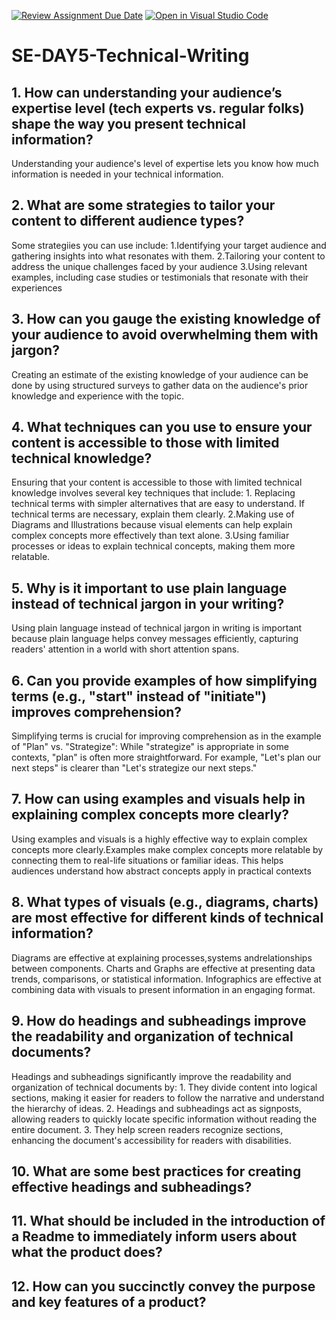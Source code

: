 [![Review Assignment Due Date](https://classroom.github.com/assets/deadline-readme-button-22041afd0340ce965d47ae6ef1cefeee28c7c493a6346c4f15d667ab976d596c.svg)](https://classroom.github.com/a/zsAR-pyY)
[![Open in Visual Studio Code](https://classroom.github.com/assets/open-in-vscode-2e0aaae1b6195c2367325f4f02e2d04e9abb55f0b24a779b69b11b9e10269abc.svg)](https://classroom.github.com/online_ide?assignment_repo_id=18495175&assignment_repo_type=AssignmentRepo)
# SE-DAY5-Technical-Writing
## 1. How can understanding your audience’s expertise level (tech experts vs. regular folks) shape the way you present technical information?
  Understanding your audience's level of expertise lets you know how much information is needed in your technical information.
## 2. What are some strategies to tailor your content to different audience types?
  Some strategiies you can use include:
    1.Identifying your target audience and gathering insights into what resonates with them.
    2.Tailoring your content to address the unique challenges faced by your audience
    3.Using relevant examples, including case studies or testimonials that resonate with their experiences
## 3. How can you gauge the existing knowledge of your audience to avoid overwhelming them with jargon?
   Creating an estimate of the existing knowledge of your audience can be done by using structured surveys to gather data on the audience's prior knowledge and experience with the topic.
## 4. What techniques can you use to ensure your content is accessible to those with limited technical knowledge?
  Ensuring that your content is accessible to those with limited technical knowledge involves several key techniques that include:
    1. Replacing technical terms with simpler alternatives that are easy to understand. If technical terms are necessary, explain them clearly.
    2.Making use of Diagrams and Illustrations because visual elements can help explain complex concepts more effectively than text alone.
    3.Using familiar processes or ideas to explain technical concepts, making them more relatable.
## 5. Why is it important to use plain language instead of technical jargon in your writing?
  Using plain language instead of technical jargon in writing is important because plain language helps convey messages efficiently, capturing readers' attention in a world with short attention spans.
## 6. Can you provide examples of how simplifying terms (e.g., "start" instead of "initiate") improves comprehension?
  Simplifying terms is crucial for improving comprehension as in the example of "Plan" vs. "Strategize": While "strategize" is appropriate in some contexts, "plan" is often more straightforward. For example, "Let's plan our next steps" is clearer than "Let's strategize our next steps."
## 7. How can using examples and visuals help in explaining complex concepts more clearly?
  Using examples and visuals is a highly effective way to explain complex concepts more clearly.Examples make complex concepts more relatable by connecting them to real-life situations or familiar ideas. This helps audiences understand how abstract concepts apply in practical contexts
## 8. What types of visuals (e.g., diagrams, charts) are most effective for different kinds of technical information?
  Diagrams are effective at explaining processes,systems andrelationships between components.
  Charts and Graphs are effective at presenting data trends, comparisons, or statistical information.
  Infographics are effective at combining data with visuals to present information in an engaging format.
## 9. How do headings and subheadings improve the readability and organization of technical documents?
  Headings and subheadings significantly improve the readability and organization of technical documents by:
    1. They divide content into logical sections, making it easier for readers to follow the narrative and understand the hierarchy of ideas.
    2. Headings and subheadings act as signposts, allowing readers to quickly locate specific information without reading the entire document.
    3. They help screen readers recognize sections, enhancing the document's accessibility for readers with disabilities.
  ## 10. What are some best practices for creating effective headings and subheadings?
## 11. What should be included in the introduction of a Readme to immediately inform users about what the product does?
## 12. How can you succinctly convey the purpose and key features of a product?
